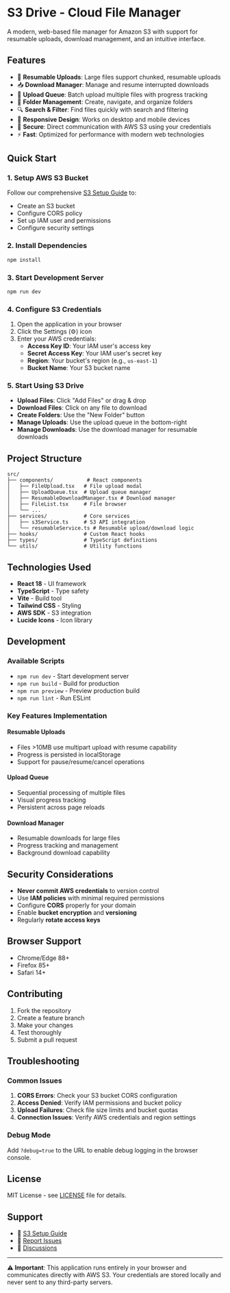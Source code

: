 # S3 Drive - Cloud File Manager

A modern, web-based file manager for Amazon S3 with support for resumable uploads, download management, and an intuitive interface.

## Features

- 🚀 **Resumable Uploads**: Large files support chunked, resumable uploads
- 📥 **Download Manager**: Manage and resume interrupted downloads
- 🔄 **Upload Queue**: Batch upload multiple files with progress tracking
- 📁 **Folder Management**: Create, navigate, and organize folders
- 🔍 **Search & Filter**: Find files quickly with search and filtering
- 📱 **Responsive Design**: Works on desktop and mobile devices
- 🔐 **Secure**: Direct communication with AWS S3 using your credentials
- ⚡ **Fast**: Optimized for performance with modern web technologies

## Quick Start

### 1. Setup AWS S3 Bucket

Follow our comprehensive [S3 Setup Guide](./S3_SETUP_GUIDE.md) to:
- Create an S3 bucket
- Configure CORS policy
- Set up IAM user and permissions
- Configure security settings

### 2. Install Dependencies

```bash
npm install
```

### 3. Start Development Server

```bash
npm run dev
```

### 4. Configure S3 Credentials

1. Open the application in your browser
2. Click the Settings (⚙️) icon
3. Enter your AWS credentials:
   - **Access Key ID**: Your IAM user's access key
   - **Secret Access Key**: Your IAM user's secret key
   - **Region**: Your bucket's region (e.g., `us-east-1`)
   - **Bucket Name**: Your S3 bucket name

### 5. Start Using S3 Drive

- **Upload Files**: Click "Add Files" or drag & drop
- **Download Files**: Click on any file to download
- **Create Folders**: Use the "New Folder" button
- **Manage Uploads**: Use the upload queue in the bottom-right
- **Manage Downloads**: Use the download manager for resumable downloads

## Project Structure

```
src/
├── components/           # React components
│   ├── FileUpload.tsx   # File upload modal
│   ├── UploadQueue.tsx  # Upload queue manager
│   ├── ResumableDownloadManager.tsx # Download manager
│   ├── FileList.tsx     # File browser
│   └── ...
├── services/            # Core services
│   ├── s3Service.ts     # S3 API integration
│   └── resumableService.ts # Resumable upload/download logic
├── hooks/               # Custom React hooks
├── types/               # TypeScript definitions
└── utils/               # Utility functions
```

## Technologies Used

- **React 18** - UI framework
- **TypeScript** - Type safety
- **Vite** - Build tool
- **Tailwind CSS** - Styling
- **AWS SDK** - S3 integration
- **Lucide Icons** - Icon library

## Development

### Available Scripts

- `npm run dev` - Start development server
- `npm run build` - Build for production
- `npm run preview` - Preview production build
- `npm run lint` - Run ESLint

### Key Features Implementation

#### Resumable Uploads
- Files >10MB use multipart upload with resume capability
- Progress is persisted in localStorage
- Support for pause/resume/cancel operations

#### Upload Queue
- Sequential processing of multiple files
- Visual progress tracking
- Persistent across page reloads

#### Download Manager
- Resumable downloads for large files
- Progress tracking and management
- Background download capability

## Security Considerations

- **Never commit AWS credentials** to version control
- Use **IAM policies** with minimal required permissions
- Configure **CORS** properly for your domain
- Enable **bucket encryption** and **versioning**
- Regularly **rotate access keys**

## Browser Support

- Chrome/Edge 88+
- Firefox 85+
- Safari 14+

## Contributing

1. Fork the repository
2. Create a feature branch
3. Make your changes
4. Test thoroughly
5. Submit a pull request

## Troubleshooting

### Common Issues

1. **CORS Errors**: Check your S3 bucket CORS configuration
2. **Access Denied**: Verify IAM permissions and bucket policy
3. **Upload Failures**: Check file size limits and bucket quotas
4. **Connection Issues**: Verify AWS credentials and region settings

### Debug Mode

Add `?debug=true` to the URL to enable debug logging in the browser console.

## License

MIT License - see [LICENSE](LICENSE) file for details.

## Support

- 📖 [S3 Setup Guide](./S3_SETUP_GUIDE.md)
- 🐛 [Report Issues](https://github.com/your-repo/issues)
- 💬 [Discussions](https://github.com/your-repo/discussions)

---

**⚠️ Important**: This application runs entirely in your browser and communicates directly with AWS S3. Your credentials are stored locally and never sent to any third-party servers.
